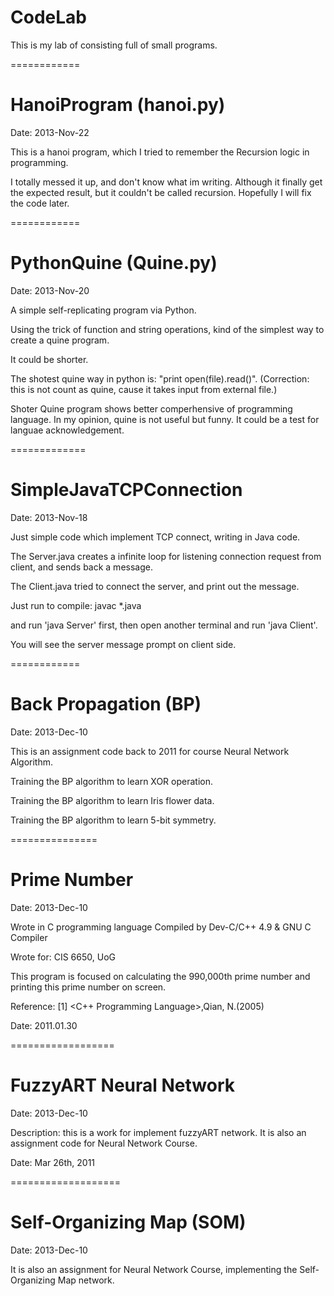 CodeLab
=======

This is my lab of consisting full of small programs.

============

HanoiProgram (hanoi.py)
============

Date: 2013-Nov-22

This is a hanoi program, which I tried to remember the Recursion logic in programming.

I totally messed it up, and don't know what im writing. Although it finally get the expected result, but it couldn't be called recursion. Hopefully I will fix the code later.

============

PythonQuine (Quine.py)
============
Date: 2013-Nov-20

A simple self-replicating program via Python.

Using the trick of function and string operations, kind of the simplest way to create a quine program.

It could be shorter.

The shotest quine way in python is: "print open(file).read()". (Correction: this is not count as quine, cause it takes input from external file.)

Shoter Quine program shows better comperhensive of programming language. In my opinion, quine is not useful but funny. It could be a test for languae acknowledgement.

=============

SimpleJavaTCPConnection 
=============

Date: 2013-Nov-18


Just simple code which implement TCP connect, writing in Java code.

The Server.java creates a infinite loop for listening connection request from client, and sends back a message.

The Client.java tried to connect the server, and print out the message.

Just run to compile: javac *.java

and run 'java Server' first, then open another terminal and run 'java Client'.

You will see the server message prompt on client side.

============

Back Propagation (BP)
============

Date: 2013-Dec-10

This is an assignment code back to 2011 for course Neural Network Algorithm.

Training the BP algorithm to learn XOR operation. 

Training the BP algorithm to learn Iris flower data.

Training the BP algorithm to learn 5-bit symmetry.

===============

Prime Number 
===============

Date: 2013-Dec-10

Wrote in C programming language Compiled by Dev-C/C++ 4.9 & GNU C Compiler

Wrote for: CIS 6650, UoG

This program is focused on calculating the 990,000th prime number and printing this prime number on screen.

Reference: [1] \<C++ Programming Language\>,Qian, N.(2005) 

Date: 2011.01.30

==================

FuzzyART Neural Network
==================

Date: 2013-Dec-10

Description: this is a work for implement fuzzyART network. It is also an assignment code for Neural Network Course.

Date: Mar 26th, 2011

===================

Self-Organizing Map (SOM)
==================

Date: 2013-Dec-10

It is also an assignment for Neural Network Course, implementing the Self-Organizing Map network.

